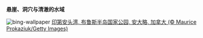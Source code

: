 
**悬崖、洞穴与清澈的水域**

![bing-wallpaper](https://www.bing.com/th?id=OHR.BrucePeninsula_ZH-CN3258296517_1920x1080.jpg)
[印第安头湾, 布鲁斯半岛国家公园, 安大略, 加拿大 (© Maurice Prokaziuk/Getty Images)](https://www.bing.com/search?q=%E5%B8%83%E9%B2%81%E6%96%AF%E5%8D%8A%E5%B2%9B%E5%9B%BD%E5%AE%B6%E5%85%AC%E5%9B%AD&amp;form=hpcapt&amp;mkt=zh-cn)
  
